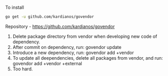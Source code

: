 To install
```bash
go get -u github.com/kardianos/govendor
```

Repository - https://github.com/kardianos/govendor

1. Delete package directory from vendor when developing new code of dependency.
2. After commit on dependency, run:
	govendor update <import path>
3. Introduce a new dependency, run:
	govendor add +vendor <import path>
4. To update all deependencies, delete all packages from vendor, and run:
	govendor add +vendor +external
5. Too hard.
